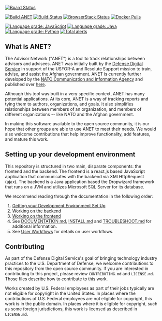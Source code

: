 [![Board Status](https://dev.azure.com/ncia-anet/2aa083a5-af3d-44e1-8c7b-6e9e6b124d91/dea5cef7-9622-4f05-823d-b563717ca3e7/_apis/work/boardbadge/cae09787-9bf7-4800-9bb9-b25c1d2b8c62)](https://dev.azure.com/ncia-anet/2aa083a5-af3d-44e1-8c7b-6e9e6b124d91/_boards/board/t/dea5cef7-9622-4f05-823d-b563717ca3e7/Microsoft.RequirementCategory)

[![Build ANET](https://github.com/NCI-Agency/anet/workflows/Build%20ANET/badge.svg)](https://github.com/NCI-Agency/anet/actions)
[![Build Status](https://dev.azure.com/advisornetwork/anet/_apis/build/status/NCI-Agency.anet)](https://dev.azure.com/advisornetwork/anet/_build/latest?definitionId=1)
[![BrowserStack Status](https://www.browserstack.com/automate/badge.svg?badge_key=M0lYTkZHY0hkNmJoWEZ1MEJOS2diNkxUY3JuZXA5ZmhnNjRpTDVPVmoxTT0tLXRaZTE5c3JOVHZ6RXZzZG9BZWlSMEE9PQ==--a8bd7129094a0bce9d168e27a45b3d1a4a6c03dc)](https://www.browserstack.com/automate/public-build/M0lYTkZHY0hkNmJoWEZ1MEJOS2diNkxUY3JuZXA5ZmhnNjRpTDVPVmoxTT0tLXRaZTE5c3JOVHZ6RXZzZG9BZWlSMEE9PQ==--a8bd7129094a0bce9d168e27a45b3d1a4a6c03dc)
[![Docker Pulls](https://img.shields.io/docker/pulls/ncia/anet-app-server.svg)](https://hub.docker.com/r/ncia/anet-app-server/)

[![Language grade: JavaScript](https://img.shields.io/lgtm/grade/javascript/g/NCI-Agency/anet.svg?logo=lgtm&logoWidth=18)](https://lgtm.com/projects/g/NCI-Agency/anet/context:javascript)
[![Language grade: Java](https://img.shields.io/lgtm/grade/java/g/NCI-Agency/anet.svg?logo=lgtm&logoWidth=18)](https://lgtm.com/projects/g/NCI-Agency/anet/context:java)
[![Language grade: Python](https://img.shields.io/lgtm/grade/python/g/NCI-Agency/anet.svg?logo=lgtm&logoWidth=18)](https://lgtm.com/projects/g/NCI-Agency/anet/context:python)
[![Total alerts](https://img.shields.io/lgtm/alerts/g/NCI-Agency/anet.svg?logo=lgtm&logoWidth=18)](https://lgtm.com/projects/g/NCI-Agency/anet/alerts/)

## What is ANET?

The Advisor Network ("ANET") is a tool to track relationships between advisors and advisees. ANET was initially built by the [Defense Digital Service](https://www.dds.mil/) in support of the USFOR-A and Resolute Support mission to train, advise, and assist the Afghan government. ANET is currently further developed by the [NATO Communication and Information Agency](https://www.ncia.nato.int/) and published over [here](https://github.com/NCI-Agency/anet). 

Although this tool was built in a very specific context, ANET has many potential applications. At its core, ANET is a way of tracking  reports and tying them to authors, organizations, and goals. It also simplifies relationships between members of an organization, and members of different organizations -- like NATO and the Afghan government. 

In making this software available to the open source community, it is our hope that other groups are able to use ANET to meet their needs. We would also welcome contributions that help improve functionality, add features, and mature this work. 


## Setting up your development environment
This repository is structured in two main, disparate components: the frontend and the backend. The frontend is a react.js based JavaScript application that communicates with the backend via XMLHttpRequest (ajax). The backend is a Java application based the Dropwizard framework that runs on a JVM and utilizes Microsoft SQL Server for its database.


We recommend reading through the documentation in the following order:

1. [Getting your Development Environment Set Up](./docs/dev-setup.md)
1. [Working on the backend](./docs/backend-overview.md)
1. [Working on the frontend](./docs/frontend-overview.md)
1. See [DOCUMENTATION.md](./docs/DOCUMENTATION.md), [INSTALL.md](./docs/INSTALL.md) and [TROUBLESHOOT.md](./docs/TROUBLESHOOT.md) for additional information.
1. See [User Workflows](./docs/User_Workflows_and_Documentation.md) for details on user workflows. 


## Contributing

As part of the Defense Digital Service's goal of bringing technology industry practices to the U.S. Department of Defense, we welcome contributions to this repository from the open source community. If you are interested in contributing to this project, please review `CONTRIBUTING.md` and `LICENSE.md`. Those files describe how to contribute to this work.

Works created by U.S. Federal employees as part of their jobs typically are not eligible for copyright in the United States. In places where the contributions of U.S. Federal employees are not eligible for copyright, this work is in the public domain. In places where it is eligible for copyright, such as some foreign jurisdictions, this work is licensed as described in `LICENSE.md`.


